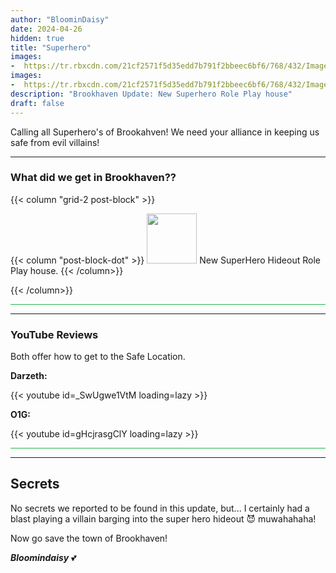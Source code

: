 ```yaml
---
author: "BloominDaisy"
date: 2024-04-26
hidden: true
title: "Superhero"
images:
-  https://tr.rbxcdn.com/21cf2571f5d35edd7b791f2bbeec6bf6/768/432/Image/Png
images:
-  https://tr.rbxcdn.com/21cf2571f5d35edd7b791f2bbeec6bf6/768/432/Image/Png
description: "Brookhaven Update: New Superhero Role Play house"
draft: false
---
```


Calling all Superhero's of Brookahven! We need your alliance in keeping us safe from evil villains!

---

### What did we get in Brookhaven??

{{< column "grid-2 post-block" >}}

{{< column "post-block-dot" >}}
<img src="/images/blog/superhero-house-icon.png" loading="lazy" style="width: 80px; height: 80px;"> New SuperHero Hideout Role Play house.
{{< /column>}}

{{< /column>}}



<hr style="background-color: #28b44c" size=8 class="post-block">

---

### YouTube Reviews 
Both offer how to get to the Safe Location.

<div class="grid-2 post-vid-dot">

**Darzeth:** <div class="grid-1">{{< youtube id=_SwUgwe1VtM loading=lazy >}}</div>


**O1G:** <div class="grid-1">{{< youtube id=gHcjrasgClY loading=lazy >}}</div>
</div>

<hr style="background-color: #28b44c" size=8 class="post-block">

---

## Secrets

No secrets we reported to be found in this update, but... I certainly had a blast playing a villain barging into the super hero hideout 😈 muwahahaha!

Now go save the town of Brookhaven!

_**Bloomindaisy**_ <span class="nowrap"><span class="emojify">💕</span>
